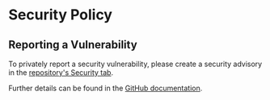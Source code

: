 # Security Policy

## Reporting a Vulnerability

To privately report a security vulnerability, please create a security advisory in the [repository's Security tab](https://github.com/skarllot/RaiqubToolkit/security/advisories).

Further details can be found in the [GitHub documentation](https://docs.github.com/code-security/security-advisories/guidance-on-reporting-and-writing/privately-reporting-a-security-vulnerability).
